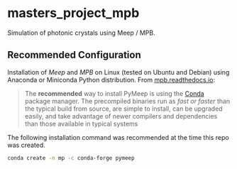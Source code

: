 # masters_project_mpb
Simulation of photonic crystals using Meep / MPB.

## Recommended Configuration

Installation of *Meep* and *MPB* on Linux (tested on Ubuntu and Debian) using Anaconda or Miniconda Python distribution. From  [mpb.readthedocs.io](https://meep.readthedocs.io/en/latest/Installation/#conda-package):

> The **recommended** way to install PyMeep is using the [Conda](https://conda.io/docs/) package manager. The precompiled binaries run as *fast or faster* than the typical build from source, are simple to install, can be  upgraded easily, and take advantage of newer compilers and dependencies  than those available in typical systems

The following installation command was recommended at the time this repo was created.

```bash
conda create -n mp -c conda-forge pymeep
```

